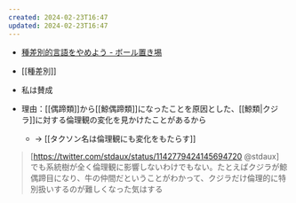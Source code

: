 ```yaml
---
created: 2024-02-23T16:47
updated: 2024-02-23T16:47
---
```


- [種差別的言語をやめよう - ボール置き埸](https://mtboru.hatenablog.com/entry/2021/10/18/184329)
- [[種差別]]

-  私は賛成
- 理由：[[偶蹄類]]から[[鯨偶蹄類]]になったことを原因とした、[[鯨類|クジラ]]に対する倫理観の変化を見かけたことがあるから
    - → [[タクソン名は倫理観にも変化をもたらす]]

>[https://twitter.com/stdaux/status/1142779424145694720 @stdaux]
>でも系統樹が全く倫理観に影響しないわけでもない。たとえばクジラが鯨偶蹄目になり、牛の仲間だということがわかって、クジラだけ倫理的に特別扱いするのが難しくなった気はする

>[https://twitter.com/kaisekiriu/status/1142827777403445248 @kaisekiriu]: 
>少し分かってきたかもしれない。そうか、"クジラ偶蹄類"という分類群名が否応無しにクジラと偶蹄類（ウシ）の類縁性を意識させてるんだ。